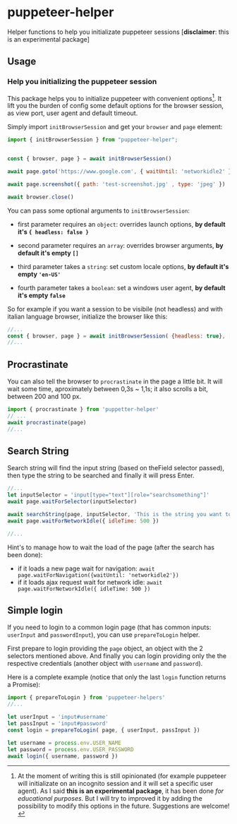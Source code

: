 # puppeteer-helper

Helper functions to help you initializate puppeteer sessions [**disclaimer**: this is an experimental package]

## Usage

### Help you initializing the puppeteer session

This package helps you to initialize puppeteer with convenient options[^explanation].
It lift you the burden of config some default options for the browser session, as view port, user agent and default timeout.

Simply import `initBrowserSession` and get your `browser` and `page` element:

```js
import { initBrowserSession } from "puppeteer-helper";


const { browser, page } = await initBrowserSession()

await page.goto('https://www.google.com', { waitUntil: 'networkidle2' })

await page.screenshot({ path: 'test-screenshot.jpg' , type: 'jpeg' })

await browser.close()
```

You can pass some optional arguments to `initBrowserSession`:

* first parameter requires an `object`: overrides launch options, **by default it's `{ headless: false }`**

* second parameter requires an `array`: overrides browser arguments, **by default it's empty `[]`**

* third parameter takes a `string`: set custom locale options, **by default it's empty `'en-US'`**

* fourth parameter takes a `boolean`: set a windows user agent, **by default it's empty `false`**

So for example if you want a session to be visibile (not headless) and with italian language browser, initialize the browser like this:

```js
//...
const { browser, page } = await initBrowserSession( {headless: true}, [], 'it-IT' )
//...
```

## Procrastinate

You can also tell the browser to `procrastinate` in the page a little bit. 
It will wait some time, aproximately between 0,3s ~ 1,1s; it also scrolls a bit, between 200 and 100 px.

```js
import { procrastinate } from 'puppetter-helper'
// ...
await procrastinate(page)
//... 
```

## Search String

Search string will find the input string (based on theField selector passed), then type the string to be searched and finally it will press Enter.

```js
//...
let inputSelector = 'input[type="text"][role="searchsomething"]'
await page.waitForSelector(inputSelector)

await searchString(page, inputSelector, 'This is the string you want to search')
await page.waitForNetworkIdle({ idleTime: 500 })

//...
```

Hint's to manage how to wait the load of the page (after the search has been done):

* if it loads a new page wait for navigation: `await page.waitForNavigation({waitUntil: 'networkidle2'})`
* if it loads ajax request wait for network idle: `await page.waitForNetworkIdle({ idleTime: 500 })`  

[^explanation]: At the moment of writing this is still opinionated (for example puppeteer will initializate on an incognito session and it will set a specific user agent). As I said **this is an experimental package**, it has been done _for educational purposes_. But I will try to improved it by adding the possibility to modify this options in the future. Suggestions are welcome!

## Simple login

If you need to login to a common login page (that has common inputs: `userInput` and `passwordInput`), you can use `prepareToLogin` helper.

First prepare to login providing the `page` object, an object with the 2 selectors mentioned above.
And finally you can login providing only the the respective credentials (another object with `username` and `password`).

Here is a complete example (notice that only the last `login` function returns a Promise):

```js
import { prepareToLogin } from 'puppeteer-helpers'
//...

let userInput = 'input#username'
let passInput = 'input#password'
const login = prepareToLogin( page, { userInput, passInput })

let username = process.env.USER_NAME
let password = process.env.USER_PASSWORD
await login({ username, password })
```
